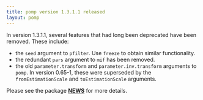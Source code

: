 ```yaml
---
title: pomp version 1.3.1.1 released
layout: pomp
---
```


In version 1.3.1.1, several features that had long been deprecated have been removed.
These include:

- the `seed` argument to `pfilter`.
  Use `freeze` to obtain similar functionality.
- the redundant `pars` argument to `mif` has been removed.
- the old `parameter.transform` and `parameter.inv.transform` arguments to `pomp`.
  In version 0.65-1, these were superseded by the `fromEstimationScale` and `toEstimationScale` arguments.

Please see the package [**NEWS**](https://kingaa.github.io/pomp/NEWS/) for more details.

